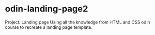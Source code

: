 # odin-landing-page2

Project: Landing page
Using all the knowledge from HTML and CSS odin course to recreate a landing page template.